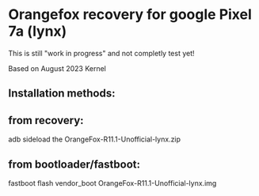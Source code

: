 # Orangefox recovery for google Pixel 7a (lynx)

This is still "work in progress" and not completly test yet!

Based on August 2023 Kernel

## Installation methods:

## from recovery:
adb sideload the OrangeFox-R11.1-Unofficial-lynx.zip

## from bootloader/fastboot:
fastboot flash vendor_boot OrangeFox-R11.1-Unofficial-lynx.img
